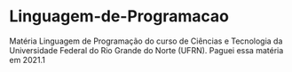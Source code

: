 # Linguagem-de-Programacao
Matéria Linguagem de Programação do curso de Ciências e Tecnologia da Universidade Federal do Rio Grande do Norte (UFRN). Paguei essa matéria em 2021.1
